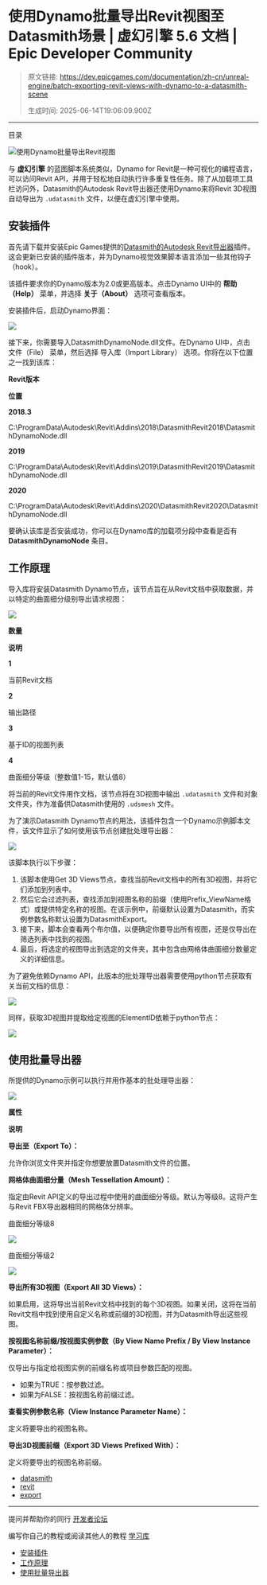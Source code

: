 # 使用Dynamo批量导出Revit视图至Datasmith场景 | 虚幻引擎 5.6 文档 | Epic Developer Community

> 原文链接: https://dev.epicgames.com/documentation/zh-cn/unreal-engine/batch-exporting-revit-views-with-dynamo-to-a-datasmith-scene
> 
> 生成时间: 2025-06-14T19:06:09.900Z

---

目录

![使用Dynamo批量导出Revit视图](https://dev.epicgames.com/community/api/documentation/image/19218040-79b8-4b89-867f-60e9b49b565b?resizing_type=fill&width=1920&height=335)

与 **虚幻引擎** 的蓝图脚本系统类似，Dynamo for Revit是一种可视化的编程语言，可以访问Revit API，并用于轻松地自动执行许多重复性任务。除了从加载项工具栏访问外，Datasmith的Autodesk Revit导出器还使用Dynamo来将Revit 3D视图自动导出为 `.udatasmith` 文件，以便在虚幻引擎中使用。

## 安装插件

首先请下载并安装Epic Games提供的[Datasmith的Autodesk Revit导出器](https://www.unrealengine.com/en-US/datasmith/plugins)插件。这会更新已安装的插件版本，并为Dynamo视觉效果脚本语言添加一些其他钩子（hook）。

该插件要求你的Dynamo版本为2.0或更高版本。点击Dynamo UI中的 **帮助（Help）** 菜单，并选择 **关于（About）** 选项可查看版本。

安装插件后，启动Dynamo界面：

[![](https://d1iv7db44yhgxn.cloudfront.net/documentation/images/aacf73aa-4763-4b11-88d9-2b92ed5c0961/rb_dynamolaunch.png)](https://d1iv7db44yhgxn.cloudfront.net/documentation/images/aacf73aa-4763-4b11-88d9-2b92ed5c0961/rb_dynamolaunch.png)

接下来，你需要导入DatasmithDynamoNode.dll文件。在Dynamo UI中，点击 文件（File） 菜单，然后选择 导入库（Import Library） 选项。你将在以下位置之一找到该库：

**Revit版本**

**位置**

**2018.3**

C:\\ProgramData\\Autodesk\\Revit\\Addins\\2018\\DatasmithRevit2018\\DatasmithDynamoNode.dll

**2019**

C:\\ProgramData\\Autodesk\\Revit\\Addins\\2019\\DatasmithRevit2019\\DatasmithDynamoNode.dll

**2020**

C:\\ProgramData\\Autodesk\\Revit\\Addins\\2020\\DatasmithRevit2020\\DatasmithDynamoNode.dll

要确认该库是否安装成功，你可以在Dynamo库的加载项分段中查看是否有 **DatasmithDynamoNode** 条目。

## 工作原理

导入库将安装Datasmith Dynamo节点，该节点旨在从Revit文档中获取数据，并以特定的曲面细分级别导出请求视图：

[![](https://d1iv7db44yhgxn.cloudfront.net/documentation/images/69116096-e9f0-4a50-933b-6e25032faf51/rb_dynamonode.png)](https://d1iv7db44yhgxn.cloudfront.net/documentation/images/69116096-e9f0-4a50-933b-6e25032faf51/rb_dynamonode.png)

**数量**

**说明**

**1**

当前Revit文档

**2**

输出路径

**3**

基于ID的视图列表

**4**

曲面细分等级（整数值1-15，默认值8）

将当前的Revit文件用作文档，该节点将在3D视图中输出 `.udatasmith` 文件和对象文件夹，作为准备供Datasmith使用的 `.udsmesh` 文件。

为了演示Datasmith Dynamo节点的用法，该插件包含一个Dynamo示例脚本文件，该文件显示了如何使用该节点创建批处理导出器：

[![](https://d1iv7db44yhgxn.cloudfront.net/documentation/images/ada1bba5-30ae-4d01-b6dc-59274c512b8e/rb_batchlogic2.png)](https://d1iv7db44yhgxn.cloudfront.net/documentation/images/ada1bba5-30ae-4d01-b6dc-59274c512b8e/rb_batchlogic2.png)

该脚本执行以下步骤：

1.  该脚本使用Get 3D Views节点，查找当前Revit文档中的所有3D视图，并将它们添加到列表中。
2.  然后它会过滤列表，查找添加到视图名称的前缀（使用Prefix\_ViewName格式）或提供特定名称的视图。在该示例中，前缀默认设置为Datasmith，而实例参数名称默认设置为DatasmithExport。
3.  接下来，脚本会查看两个布尔值，以便确定你要导出所有视图，还是仅导出在筛选列表中找到的视图。
4.  最后，将选定的视图导出到选定的文件夹，其中包含由网格体曲面细分数量定义的详细信息。

为了避免依赖Dynamo API，此版本的批处理导出器需要使用python节点获取有关当前文档的信息：

[![](https://d1iv7db44yhgxn.cloudfront.net/documentation/images/13f5e05a-b8b4-4e17-b8d5-f474500c7ada/rb_python2.png)](https://d1iv7db44yhgxn.cloudfront.net/documentation/images/13f5e05a-b8b4-4e17-b8d5-f474500c7ada/rb_python2.png)

同样，获取3D视图并提取给定视图的ElementID依赖于python节点：

[![](https://d1iv7db44yhgxn.cloudfront.net/documentation/images/9dd5880e-8731-42fb-a8c2-bf996125725f/rb_python1.png)](https://d1iv7db44yhgxn.cloudfront.net/documentation/images/9dd5880e-8731-42fb-a8c2-bf996125725f/rb_python1.png)

## 使用批量导出器

所提供的Dynamo示例可以执行并用作基本的批处理导出器：

[![](https://d1iv7db44yhgxn.cloudfront.net/documentation/images/9ca69bda-8dc9-4735-b1be-5bae87ac7590/rb_dynamoplayer.png)](https://d1iv7db44yhgxn.cloudfront.net/documentation/images/9ca69bda-8dc9-4735-b1be-5bae87ac7590/rb_dynamoplayer.png)

**属性**

**说明**

**导出至（Export To）：**

允许你浏览文件夹并指定你想要放置Datasmith文件的位置。

**网格体曲面细分量（Mesh Tessellation Amount）：**

指定由Revit API定义的导出过程中使用的曲面细分等级。默认为等级8。这将产生与Revit FBX导出器相同的网格体分辨率。

曲面细分等级8

![](https://d1iv7db44yhgxn.cloudfront.net/documentation/images/aea36fdd-b334-4976-864a-2bb08f234c22/rb_tessimage8.png)

曲面细分等级2

![](https://d1iv7db44yhgxn.cloudfront.net/documentation/images/fe74571b-ed4c-40b8-8087-f6d5f95760f2/rb_tessimage2.png)

**导出所有3D视图（Export All 3D Views）：**

如果启用，这将导出当前Revit文档中找到的每个3D视图。如果关闭，这将在当前Revit文档中找到使用自定义名称或前缀的3D视图，并为Datasmith导出这些视图。

**按视图名称前缀/按视图实例参数（By View Name Prefix / By View Instance Parameter）：**

仅导出与指定给视图实例的前缀名称或项目参数匹配的视图。

-   如果为TRUE：按参数过滤。
-   如果为FALSE：按视图名称前缀过滤。

**查看实例参数名称（View Instance Parameter Name）：**

定义将要导出的视图名称。

**导出3D视图前缀（Export 3D Views Prefixed With）：**

定义将要导出的视图名称前缀。

-   [datasmith](https://dev.epicgames.com/community/search?query=datasmith)
-   [revit](https://dev.epicgames.com/community/search?query=revit)
-   [export](https://dev.epicgames.com/community/search?query=export)

* * *

提问并帮助你的同行 [开发者论坛](https://forums.unrealengine.com/categories?tag=unreal-engine)

编写你自己的教程或阅读其他人的教程 [学习库](https://dev.epicgames.com/community/unreal-engine/learning)

-   [安装插件](/documentation/zh-cn/unreal-engine/batch-exporting-revit-views-with-dynamo-to-a-datasmith-scene#%E5%AE%89%E8%A3%85%E6%8F%92%E4%BB%B6)
-   [工作原理](/documentation/zh-cn/unreal-engine/batch-exporting-revit-views-with-dynamo-to-a-datasmith-scene#%E5%B7%A5%E4%BD%9C%E5%8E%9F%E7%90%86)
-   [使用批量导出器](/documentation/zh-cn/unreal-engine/batch-exporting-revit-views-with-dynamo-to-a-datasmith-scene#%E4%BD%BF%E7%94%A8%E6%89%B9%E9%87%8F%E5%AF%BC%E5%87%BA%E5%99%A8)